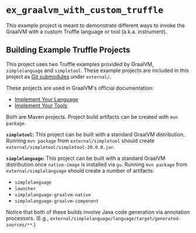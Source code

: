 # `ex_graalvm_with_custom_truffle`

This example project is meant to demonstrate different ways to invoke the
GraalVM with a custom Truffle language or tool (a.k.a. instrument).

## Building Example Truffle Projects

This project uses two Truffle examples provided by GraalVM, `simplelanguage` and
`simpletool`. These example projects are included in this project as [Git
submodules](https://git-scm.com/book/en/v2/Git-Tools-Submodules) under
`external/`.

These projects are used in GraalVM's official documentation:

- [Implement Your Language](https://www.graalvm.org/docs/graalvm-as-a-platform/implement-language/)
- [Implement Your Tools](https://www.graalvm.org/docs/graalvm-as-a-platform/implement-instrument/)

Both are Maven projects. Project build artifacts can be created with
`mvn package`.

**`simpletool`:** This project can be built with a standard GraalVM
distribution. Running `mvn package` from `external/simpletool` should create
`external/simpletool/simpletool-20.0.0.jar`.

**`simplelanguage`:** This project can be built with a standard GraalVM
distribution once `native-image` is installed via `gu`. Running `mvn package`
from `external/simplelanguage` should create a number of artifacts:

- `simplelanguage`
- `launcher`
- `simplelanguage-graalvm-native`
- `simplelanguage-graalvm-component`

Notice that both of these builds involve Java code generation via annotation
processors. (E.g., `external/simplelanguage/language/target/generated-sources/**`.)
